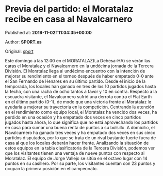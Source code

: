 
# Previa del partido: el Moratalaz recibe en casa al Navalcarnero

Published at: **2019-11-02T11:04:35+00:00**

Author: **SPORT.es**

Original: [sport](https://www.sport.es/es/noticias/tercera-division/previa-del-partido-el-moratalaz-recibe-en-casa-al-navalcarnero-7711271)

Este domingo a las 12:00 en el MORATALAZ(La Dehesa-HA) se verán las caras el Moratalaz y el Navalcarnero en la undécima jornada de la Tercera División.
El Moratalaz llega al undécimo encuentro con la intención de mejorar su rendimiento en el torneo después de haber empatado 0-0 ante el San Fernando de Henares en su último partido. Desde el inicio de la temporada, los locales han ganado en tres de los 10 partidos jugados hasta la fecha, con una racha de ocho tantos a favor y 10 en contra.
Respecto a la escuadra visitante, el Navalcarnero sufrió una derrota contra el Flat Earth en el último partido (0-1), de modo que una victoria frente al Moratalaz le ayudaría a mejorar su trayectoria en la competición.
Centrando la atención en el rendimiento como equipo local, el Moratalaz ha vencido dos veces, ha perdido en una ocasión y ha empatado dos veces en cinco partidos jugados hasta ahora, lo que significa que no está aprovechando los partidos en casa para sumar una buena renta de puntos a su bolsillo. A domicilio, el Navalcarnero ha ganado tres veces y ha empatado dos veces en sus cinco partidos disputados, por lo que se trata de un rival bastante fuerte fuera de casa al que los locales deberán hacer frente.
Analizando la situación de estos equipos en la tabla clasificatoria de la Tercera División, podemos ver que los visitantes tienen una ventaja de nueve puntos con respecto al Moratalaz. El equipo de Jorge Vallejo se sitúa en el octavo lugar con 14 puntos en su casillero. Por su parte, los visitantes cuentan con 23 puntos y ocupan la primera posición en el campeonato.
